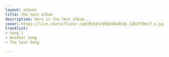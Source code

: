 ```yaml
---
layout: albums
title: The test album
description: Here is the test album...
cover: https://live.staticflickr.com/65535/49815018536_3202f29ecf_o.jpg
tracklist:
- Song 1
- Another Song
- The last Song

---
```

